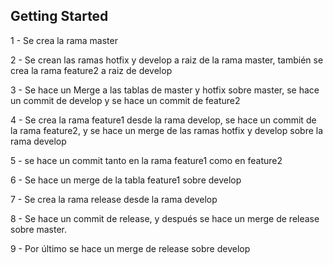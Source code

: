 ## Getting Started

1 - Se crea la rama master

2 - Se crean las ramas hotfix y develop a raiz de la rama master, también se crea la rama feature2 a raiz de develop

3 - Se hace un Merge a las tablas de master y hotfix sobre master, se hace un commit de develop y se hace un commit de feature2

4 - Se crea la rama feature1 desde la rama develop, se hace un commit de la rama feature2, y se hace un merge de las ramas hotfix y develop sobre la rama develop

5 - se hace un commit tanto en la rama feature1 como en feature2

6 - Se hace un merge de la tabla feature1 sobre develop

7 - Se crea la rama release desde la rama develop

8 - Se hace un commit de release, y después se hace un merge de release sobre master.

9 - Por último se hace un merge de release sobre develop